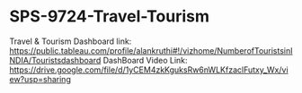 # SPS-9724-Travel-Tourism
Travel &amp; Tourism
Dashboard link:
https://public.tableau.com/profile/alankruthi#!/vizhome/NumberofTouristsinINDIA/Touristsdashboard
DashBoard Video Link:
https://drive.google.com/file/d/1yCEM4zkKguksRw6nWLKfzaclFutxy_Wx/view?usp=sharing
